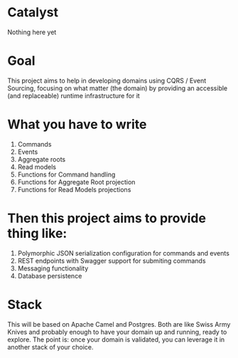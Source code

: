 # Catalyst
Nothing here yet

# Goal
This project aims to help in developing domains using CQRS /  Event Sourcing, focusing on what matter (the domain) by providing an accessible (and replaceable) runtime infrastructure for it

# What you have to write
1. Commands
2. Events
3. Aggregate roots
4. Read models
5. Functions for Command handling
6. Functions for Aggregate Root projection 
6. Functions for Read Models projections

# Then this project aims to provide thing like:
1. Polymorphic JSON serialization configuration for commands and events 
2. REST endpoints with Swagger support for submiting commands
3. Messaging functionality
4. Database persistence

# Stack
This will be based on Apache Camel and Postgres. Both are like Swiss Army Knives and probably enough to have your domain up and running, ready to explore. The point is: once your domain is validated, you can leverage it in another stack of your choice. 
